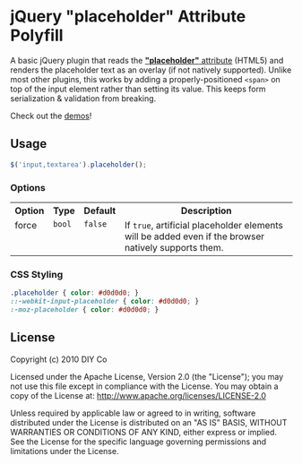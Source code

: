 # jQuery "placeholder" Attribute Polyfill

A basic jQuery plugin that reads the [**"placeholder"** attribute](http://www.w3schools.com/html5/att_input_placeholder.asp) (HTML5) and renders the placeholder text as an overlay (if not natively supported). Unlike most other plugins, this works by adding a properly-positioned `<span>` on top of the input element rather than setting its value. This keeps form serialization & validation from breaking. 

Check out the [demos](http://diy.github.com/jquery-placeholder/)!

## Usage

```javascript
$('input,textarea').placeholder();
```

### Options

<table>
	<tr>
		<th>Option</th>
		<th>Type</th>
		<th>Default</th>
		<th>Description</th>
	</tr>
	<tr>
		<td valign="top">force</td>
		<td valign="top"><code>bool</code></td>
		<td valign="top"><code>false</code></td>
		<td valign="top">If <code>true</code>, artificial placeholder elements will be added even if the browser natively supports them.</td>
	</tr>
</table>

### CSS Styling

```css
.placeholder { color: #d0d0d0; }
::-webkit-input-placeholder { color: #d0d0d0; }
:-moz-placeholder { color: #d0d0d0; }
```

## License

Copyright (c) 2010 DIY Co

Licensed under the Apache License, Version 2.0 (the "License"); you may not use this file except in compliance with the License. You may obtain a copy of the License at: http://www.apache.org/licenses/LICENSE-2.0

Unless required by applicable law or agreed to in writing, software distributed under the License is distributed on an "AS IS" BASIS, WITHOUT WARRANTIES OR CONDITIONS OF ANY KIND, either express or implied. See the License for the specific language governing permissions and limitations under the License.